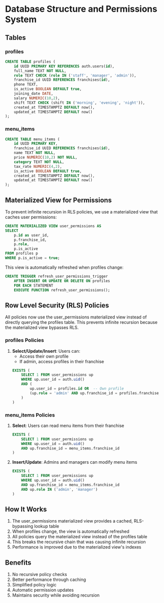 # Database Structure and Permissions System

## Tables

### profiles
```sql
CREATE TABLE profiles (
    id UUID PRIMARY KEY REFERENCES auth.users(id),
    full_name TEXT NOT NULL,
    role TEXT CHECK (role IN ('staff', 'manager', 'admin')),
    franchise_id UUID REFERENCES franchises(id),
    phone TEXT,
    is_active BOOLEAN DEFAULT true,
    joining_date DATE,
    salary NUMERIC(10,2),
    shift TEXT CHECK (shift IN ('morning', 'evening', 'night')),
    created_at TIMESTAMPTZ DEFAULT now(),
    updated_at TIMESTAMPTZ DEFAULT now()
);
```

### menu_items
```sql
CREATE TABLE menu_items (
    id UUID PRIMARY KEY,
    franchise_id UUID REFERENCES franchises(id),
    name TEXT NOT NULL,
    price NUMERIC(10,2) NOT NULL,
    category TEXT NOT NULL,
    tax_rate NUMERIC(4,2),
    is_active BOOLEAN DEFAULT true,
    created_at TIMESTAMPTZ DEFAULT now(),
    updated_at TIMESTAMPTZ DEFAULT now()
);
```

## Materialized View for Permissions

To prevent infinite recursion in RLS policies, we use a materialized view that caches user permissions:

```sql
CREATE MATERIALIZED VIEW user_permissions AS
SELECT 
    p.id as user_id,
    p.franchise_id,
    p.role,
    p.is_active
FROM profiles p
WHERE p.is_active = true;
```

This view is automatically refreshed when profiles change:
```sql
CREATE TRIGGER refresh_user_permissions_trigger
    AFTER INSERT OR UPDATE OR DELETE ON profiles
    FOR EACH STATEMENT
    EXECUTE FUNCTION refresh_user_permissions();
```

## Row Level Security (RLS) Policies

All policies now use the user_permissions materialized view instead of directly querying the profiles table. This prevents infinite recursion because the materialized view bypasses RLS.

### profiles Policies

1. **Select/Update/Insert**: Users can:
   - Access their own profile
   - If admin, access profiles in their franchise
   ```sql
   EXISTS (
       SELECT 1 FROM user_permissions up
       WHERE up.user_id = auth.uid()
       AND (
           up.user_id = profiles.id OR  -- Own profile
           (up.role = 'admin' AND up.franchise_id = profiles.franchise_id)  -- Admin access
       )
   )
   ```

### menu_items Policies

1. **Select**: Users can read menu items from their franchise
   ```sql
   EXISTS (
       SELECT 1 FROM user_permissions up
       WHERE up.user_id = auth.uid()
       AND up.franchise_id = menu_items.franchise_id
   )
   ```

2. **Insert/Update**: Admins and managers can modify menu items
   ```sql
   EXISTS (
       SELECT 1 FROM user_permissions up
       WHERE up.user_id = auth.uid()
       AND up.franchise_id = menu_items.franchise_id
       AND up.role IN ('admin', 'manager')
   )
   ```

## How It Works

1. The user_permissions materialized view provides a cached, RLS-bypassing lookup table
2. When profiles change, the view is automatically refreshed
3. All policies query the materialized view instead of the profiles table
4. This breaks the recursive chain that was causing infinite recursion
5. Performance is improved due to the materialized view's indexes

## Benefits

1. No recursive policy checks
2. Better performance through caching
3. Simplified policy logic
4. Automatic permission updates
5. Maintains security while avoiding recursion